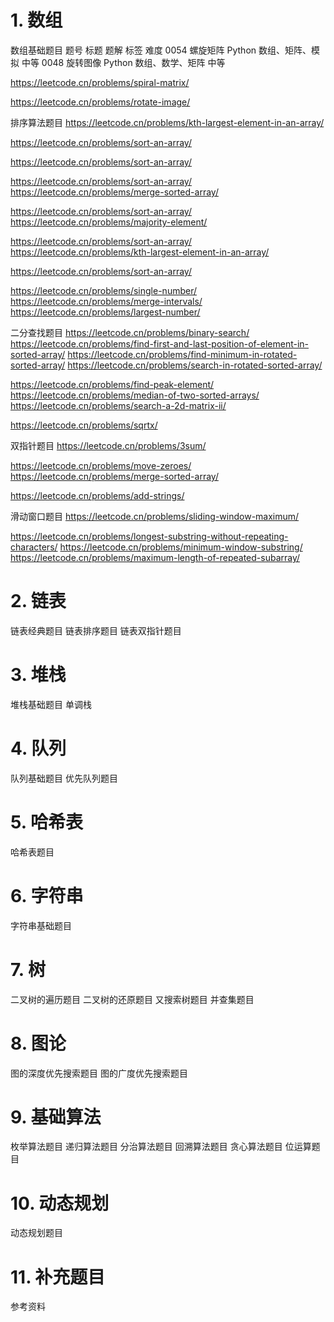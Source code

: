 # 1. 数组
数组基础题目
题号	标题	题解	标签	难度
0054 	螺旋矩阵	Python	数组、矩阵、模拟	中等
0048	旋转图像	Python	数组、数学、矩阵	中等

https://leetcode.cn/problems/spiral-matrix/

https://leetcode.cn/problems/rotate-image/

排序算法题目
https://leetcode.cn/problems/kth-largest-element-in-an-array/

https://leetcode.cn/problems/sort-an-array/

https://leetcode.cn/problems/sort-an-array/

https://leetcode.cn/problems/sort-an-array/
https://leetcode.cn/problems/merge-sorted-array/

https://leetcode.cn/problems/sort-an-array/
https://leetcode.cn/problems/majority-element/

https://leetcode.cn/problems/sort-an-array/
https://leetcode.cn/problems/kth-largest-element-in-an-array/

https://leetcode.cn/problems/sort-an-array/

https://leetcode.cn/problems/single-number/
https://leetcode.cn/problems/merge-intervals/
https://leetcode.cn/problems/largest-number/

二分查找题目
https://leetcode.cn/problems/binary-search/
https://leetcode.cn/problems/find-first-and-last-position-of-element-in-sorted-array/
https://leetcode.cn/problems/find-minimum-in-rotated-sorted-array/
https://leetcode.cn/problems/search-in-rotated-sorted-array/

https://leetcode.cn/problems/find-peak-element/
https://leetcode.cn/problems/median-of-two-sorted-arrays/
https://leetcode.cn/problems/search-a-2d-matrix-ii/

https://leetcode.cn/problems/sqrtx/

双指针题目
https://leetcode.cn/problems/3sum/

https://leetcode.cn/problems/move-zeroes/
https://leetcode.cn/problems/merge-sorted-array/

https://leetcode.cn/problems/add-strings/

滑动窗口题目
https://leetcode.cn/problems/sliding-window-maximum/

https://leetcode.cn/problems/longest-substring-without-repeating-characters/
https://leetcode.cn/problems/minimum-window-substring/
https://leetcode.cn/problems/maximum-length-of-repeated-subarray/
# 2. 链表
链表经典题目
链表排序题目
链表双指针题目

# 3. 堆栈
堆栈基础题目
单调栈

# 4. 队列
队列基础题目
优先队列题目

# 5. 哈希表
哈希表题目

# 6. 字符串
字符串基础题目

# 7. 树
二叉树的遍历题目
二叉树的还原题目
又搜索树题目
并查集题目

# 8. 图论
图的深度优先搜索题目
图的广度优先搜索题目

# 9. 基础算法
枚举算法题目
递归算法题目
分治算法题目
回溯算法题目
贪心算法题目
位运算题目

# 10. 动态规划
动态规划题目

# 11. 补充题目


参考资料